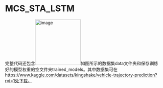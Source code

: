 # MCS_STA_LSTM
完整代码还包含<img width="149" alt="image" src="https://github.com/noedc/MCS_STA_LSTM/assets/109643656/e0d3a5b2-4b5e-4e43-9dbc-6f8862163773">如图所示的数据集data文件夹和保存训练好的模型权重的空文件夹trained_models。其中数据集可在https://www.kaggle.com/datasets/kingshake/vehicle-trajectory-prediction?rvi=1处下载。

